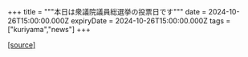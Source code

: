 +++
title = """本日は衆議院議員総選挙の投票日です"""
date = 2024-10-26T15:00:00.000Z
expiryDate = 2024-10-26T15:00:00.000Z
tags = ["kuriyama","news"]
+++


[[source]](https://www.town.kuriyama.hokkaido.jp/site/news/292666.html)
